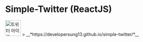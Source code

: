 # Simple-Twitter (ReactJS)
<img width=50 src="https://wikis.krsocsci.org/images/1/14/%ED%8A%B8%EC%9C%84%ED%84%B0_%EC%95%84%EC%9D%B4%EC%BD%98.png" alt="트위터 아이콘"> 
> __*https://developersung13.github.io/simple-twitter/*__
